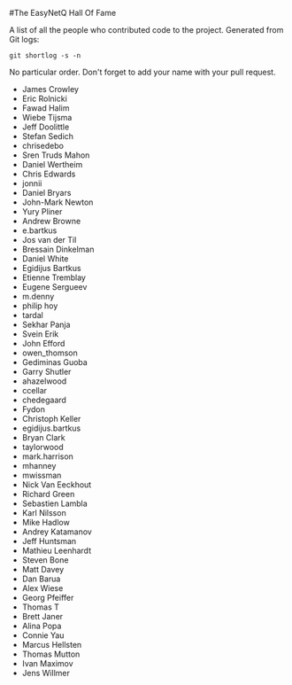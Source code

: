 #The EasyNetQ Hall Of Fame

A list of all the people who contributed code to the project. Generated from Git logs:

    git shortlog -s -n

No particular order. Don't forget to add your name with your pull request.

* James Crowley
* Eric Rolnicki
* Fawad Halim
* Wiebe Tijsma
* Jeff Doolittle
* Stefan Sedich
* chrisedebo
* Sren Truds Mahon
* Daniel Wertheim
* Chris Edwards
* jonnii
* Daniel Bryars
* John-Mark Newton
* Yury Pliner
* Andrew Browne
* e.bartkus
* Jos van der Til
* Bressain Dinkelman
* Daniel White
* Egidijus Bartkus
* Etienne Tremblay
* Eugene Sergueev
* m.denny
* philip hoy
* tardal
* Sekhar Panja
* Svein Erik
* John Efford
* owen_thomson
* Gediminas Guoba
* Garry Shutler
* ahazelwood
* ccellar
* chedegaard
* Fydon
* Christoph Keller
* egidijus.bartkus
* Bryan Clark
* taylorwood
* mark.harrison
* mhanney
* mwissman
* Nick Van Eeckhout
* Richard Green
* Sebastien Lambla
* Karl Nilsson
* Mike Hadlow
* Andrey Katamanov
* Jeff Huntsman
* Mathieu Leenhardt
* Steven Bone
* Matt Davey
* Dan Barua
* Alex Wiese
* Georg Pfeiffer
* Thomas T
* Brett Janer
* Alina Popa
* Connie Yau
* Marcus Hellsten
* Thomas Mutton
* Ivan Maximov
* Jens Willmer
